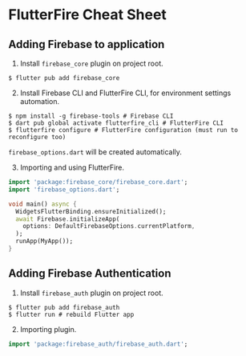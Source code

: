 # FlutterFire Cheat Sheet

## Adding Firebase to application
1. Install `firebase_core` plugin on project root.
```
$ flutter pub add firebase_core
```

2. Install Firebase CLI and FlutterFire CLI, for environment settings automation.
```
$ npm install -g firebase-tools # Firebase CLI
$ dart pub global activate flutterfire_cli # FlutterFire CLI
$ flutterfire configure # FlutterFire configuration (must run to reconfigure too)
```
`firebase_options.dart` will be created automatically.

3. Importing and using FlutterFire.
```dart
import 'package:firebase_core/firebase_core.dart';
import 'firebase_options.dart';

void main() async {
  WidgetsFlutterBinding.ensureInitialized();
  await Firebase.initializeApp(
    options: DefaultFirebaseOptions.currentPlatform,
  );
  runApp(MyApp());
}
```

## Adding Firebase Authentication
1. Install `firebase_auth` plugin on project root.
```
$ flutter pub add firebase_auth
$ flutter run # rebuild Flutter app
```

2. Importing plugin.
```dart
import 'package:firebase_auth/firebase_auth.dart';
```
